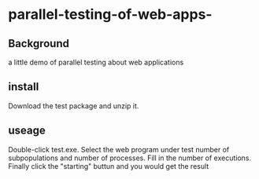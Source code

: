 # parallel-testing-of-web-apps-
## Background
a little demo of parallel testing about web applications<br/>
## install
Download the test package and unzip it.
## useage
Double-click test.exe. 
Select the web program under test number of subpopulations and number of processes.
Fill in the number of executions.
Finally click the "starting" buttun and you would get the result
